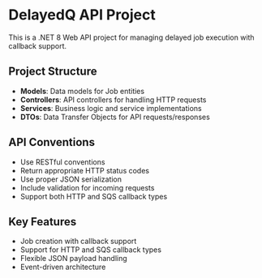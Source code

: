 <!-- Use this file to provide workspace-specific custom instructions to Copilot. For more details, visit https://code.visualstudio.com/docs/copilot/copilot-customization#_use-a-githubcopilotinstructionsmd-file -->

# DelayedQ API Project

This is a .NET 8 Web API project for managing delayed job execution with callback support.

## Project Structure
- **Models**: Data models for Job entities
- **Controllers**: API controllers for handling HTTP requests
- **Services**: Business logic and service implementations
- **DTOs**: Data Transfer Objects for API requests/responses

## API Conventions
- Use RESTful conventions
- Return appropriate HTTP status codes
- Use proper JSON serialization
- Include validation for incoming requests
- Support both HTTP and SQS callback types

## Key Features
- Job creation with callback support
- Support for HTTP and SQS callback types
- Flexible JSON payload handling
- Event-driven architecture
